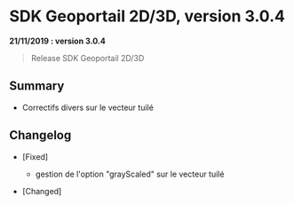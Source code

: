 # SDK Geoportail 2D/3D, version 3.0.4

**21/11/2019 : version 3.0.4**
> Release SDK Geoportail 2D/3D

## Summary

* Correctifs divers sur le vecteur tuilé

## Changelog

* [Fixed]

    - gestion de l'option "grayScaled" sur le vecteur tuilé

* [Changed]
